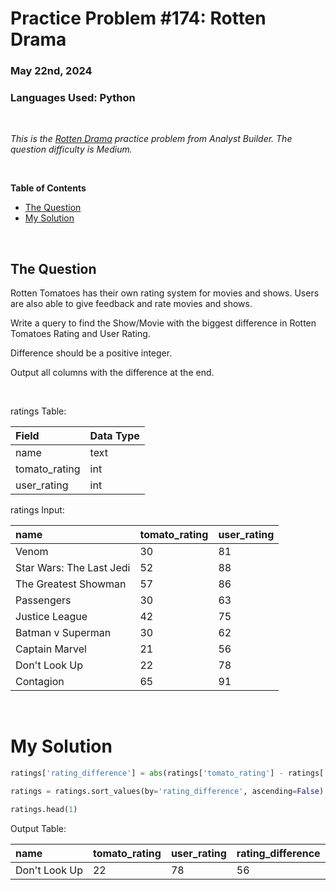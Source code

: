 # **Practice Problem #174: Rotten Drama**
### May 22nd, 2024
### Languages Used: Python

<br>

*This is the [Rotten Drama](https://www.analystbuilder.com/questions/rotten-drama-wCFMP) practice problem from Analyst Builder. The question difficulty is Medium.*

<br>

**Table of Contents**

-   [The Question](#the-question)
-   [My Solution](#my-solution)
  
<br>

## The Question

Rotten Tomatoes has their own rating system for movies and shows. Users are also able to give feedback and rate movies and shows.

Write a query to find the Show/Movie with the biggest difference in Rotten Tomatoes Rating and User Rating.

Difference should be a positive integer.

Output all columns with the difference at the end.


<br>

ratings Table:

| Field         | Data Type |
| :------------ | :-------- |
| name          | text      |
| tomato_rating | int       |
| user_rating   | int       |

ratings Input:

| name                     | tomato_rating | user_rating |
| :----------------------- | :------------ | :---------- |
| Venom                    | 30            | 81          |
| Star Wars: The Last Jedi | 52            | 88          |
| The Greatest Showman     | 57            | 86          |
| Passengers               | 30            | 63          |
| Justice League           | 42            | 75          |
| Batman v Superman        | 30            | 62          |
| Captain Marvel           | 21            | 56          |
| Don't Look Up            | 22            | 78          |
| Contagion                | 65            | 91          |

<br>

# My Solution

``` Python
ratings['rating_difference'] = abs(ratings['tomato_rating'] - ratings['user_rating'])

ratings = ratings.sort_values(by='rating_difference', ascending=False)

ratings.head(1)
```

Output Table:

| name          | tomato_rating | user_rating | rating_difference |
| :------------ | :------------ | :---------- | :---------------- |
| Don't Look Up | 22            | 78          | 56                |
